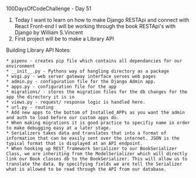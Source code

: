 100DaysOfCodeChallenge - Day 51

1) Today I want to learn on how to make Django RESTApi and connect with React Front-end
   I will be working through the book RESTApi's with Django by William S.Vincent
2) First project will be to make a Library API 

Building Library API Notes:

	* pipenv - creates pip file which contains all dependancies for our environment
	* __init__.py - Pythons way of hangling directory as a package
	* wsgi.py - web server gateway interface serves web pages
	* admin.py - configuration file for the Django Admin app.
	* apps.py - configuration file for the app 
	* migrations/ - stores the migration files for the db changes for the app the directory it is in
	* views.py - request/ response logic is handled here.
	* url.py - routing 
	* Add new apps to the bottom of Installed_APPs as you want the admin and auth to load before our custom apps do.
	* When making migrations it is good practice to specifiy name in order to make debugging easy at a later stage.
	* Serializers takes data and translates that into a format of information that can be easily sent over the internet. JSON is the typical format that is displayed at an API endpoint. 
	* When hooking up REST_framework Serializer to our BookSerializer Class, we are inheriting from the ModelSerializer which will directly link our Book classes db to the BookSerializer. This will allow us to translate the data. By specifying fields we are tell the Serializer what is allowed to be read through the API from our database.